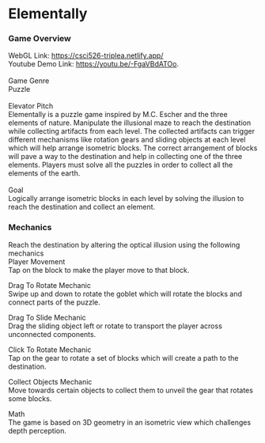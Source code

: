 # Elementally

### Game Overview
WebGL Link: https://csci526-triplea.netlify.app/ <br>
Youtube Demo Link: https://youtu.be/-FgaVBdATOo. <br><br>
Game Genre<br>
Puzzle<br><br>
Elevator Pitch<br>
Elementally is a puzzle game inspired by M.C. Escher and the three elements of nature. Manipulate the illusional maze to reach the destination while collecting artifacts from each level. The collected artifacts can trigger different mechanisms like rotation gears and sliding objects at each level which will help arrange isometric blocks. The correct arrangement of blocks will pave a way to the destination and help in collecting one of the three elements. Players must solve all the puzzles in order to collect all the elements of the earth. <br><br>
Goal<br>
Logically arrange isometric blocks in each level by solving the illusion to reach the destination and collect an element.


### Mechanics
Reach the destination by altering the optical illusion using the following mechanics<br>
Player Movement<br>
Tap on the block to make the player move to that block.<br>

Drag To Rotate Mechanic<br>
Swipe up and down to rotate the goblet which will rotate the blocks and connect parts of the puzzle.<br>

Drag To Slide Mechanic<br>
Drag the sliding object left or rotate to transport the player across unconnected components.<br>

Click To Rotate Mechanic<br>
Tap on the gear to rotate a set of blocks which will create a path to the destination.<br>

Collect Objects Mechanic<br>
Move towards certain objects to collect them to unveil the gear that rotates some blocks.<br>

Math<br>
The game is based on 3D geometry in an isometric view which challenges depth perception. 
